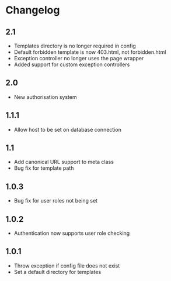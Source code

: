 Changelog
=========

2.1
---
* Templates directory is no longer required in config
* Default forbidden template is now 403.html, not forbidden.html
* Exception controller no longer uses the page wrapper
* Added support for custom exception controllers

2.0
---
* New authorisation system

1.1.1
-----
* Allow host to be set on database connection

1.1
---
* Add canonical URL support to meta class
* Bug fix for template path

1.0.3
-----
* Bug fix for user roles not being set

1.0.2
-----
* Authentication now supports user role checking

1.0.1
-----
* Throw exception if config file does not exist
* Set a default directory for templates
